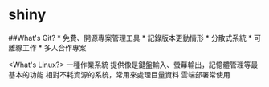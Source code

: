 # shiny
##What's Git?
    * 免費、開源專案管理工具
    * 記錄版本更動情形
    * 分散式系統
    * 可離線工作
    * 多人合作專案

<What's Linux?>
一種作業系統
提供像是鍵盤輸入、螢幕輸出，記憶體管理等最基本的功能
相對不耗資源的系統，常用來處理巨量資料
雲端部署常使用
